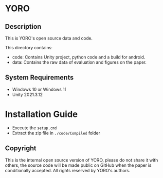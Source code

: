 # YORO
## Description
This is YORO's open source data and code.

This directory contains:
- code: Contains Unity project, python code and a build for android.
- data: Contains the raw data of evaluation and figures on the paper.

## System Requirements
- Windows 10 or Windows 11
- Unity 2021.3.12

# Installation Guide
- Execute the `setup.cmd`
- Extract the zip file in `./code/Compiled` folder

## Copyright
This is the internal open source version of YORO, 
please do not share it with others, 
the source code will be made public on GitHub when the paper is conditionally accepted.
All rights reserved by YORO's authors.